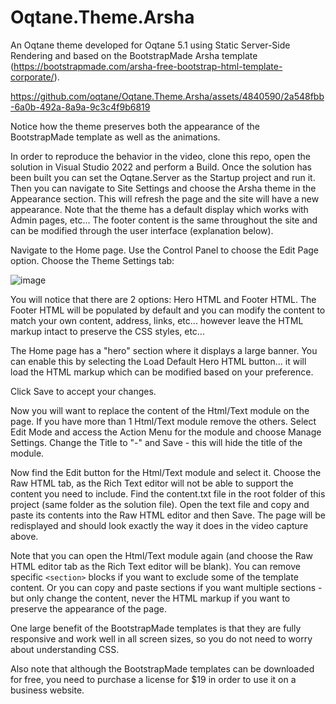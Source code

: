 # Oqtane.Theme.Arsha

An Oqtane theme developed for Oqtane 5.1 using Static Server-Side Rendering and based on the BootstrapMade Arsha template (https://bootstrapmade.com/arsha-free-bootstrap-html-template-corporate/).

https://github.com/oqtane/Oqtane.Theme.Arsha/assets/4840590/2a548fbb-6a0b-492a-8a9a-9c3c4f9b6819

Notice how the theme preserves both the appearance of the BootstrapMade template as well as the animations.

In order to reproduce the behavior in the video, clone this repo, open the solution in Visual Studio 2022 and perform a Build. Once the solution has been built you can set the Oqtane.Server as the Startup project and run it. Then you can navigate to Site Settings and choose the Arsha theme in the Appearance section. This will refresh the page and the site will have a new appearance. Note that the theme has a default display which works with Admin pages, etc... The footer content is the same throughout the site and can be modified through the user interface (explanation below).

Navigate to the Home page. Use the Control Panel to choose the Edit Page option. Choose the Theme Settings tab:

![image](https://github.com/oqtane/Oqtane.Theme.Arsha/assets/4840590/81684415-93df-4b2d-af66-b9cc5aa90e76)

You will notice that there are 2 options: Hero HTML and Footer HTML. The Footer HTML will be populated by default and you can modify the content to match your own content, address, links, etc... however leave the HTML markup intact to preserve the CSS styles, etc... 

The Home page has a "hero" section where it displays a large banner. You can enable this by selecting the Load Default Hero HTML button... it will load the HTML markup which can be modified based on your preference. 

Click Save to accept your changes. 

Now you will want to replace the content of the Html/Text module on the page. If you have more than 1 Html/Text module remove the others. Select Edit Mode and access the Action Menu for the module and choose Manage Settings. Change the Title to "-" and Save - this will hide the title of the module. 

Now find the Edit button for the Html/Text module and select it. Choose the Raw HTML tab, as the Rich Text editor will not be able to support the content you need to include. Find the content.txt file in the root folder of this project (same folder as the solution file). Open the text file and copy and paste its contents into the Raw HTML editor and then Save. The page will be redisplayed and should look exactly the way it does in the video capture above.

Note that you can open the Html/Text module again (and choose the Raw HTML editor tab as the Rich Text editor will be blank). You can remove specific ```<section>``` blocks if you want to exclude some of the template content. Or you can copy and paste sections if you want multiple sections - but only change the content, never the HTML markup if you want to preserve the appearance of the page.

One large benefit of the BootstrapMade templates is that they are fully responsive and work well in all screen sizes, so you do not need to worry about understanding CSS.

Also note that although the BootstrapMade templates can be downloaded for free, you need to purchase a license for $19 in order to use it on a business website.





